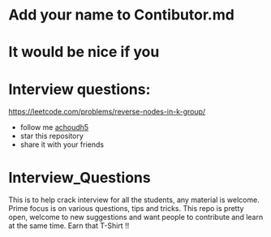 # Add your name to Contibutor.md

# It would be nice if you


# Interview questions:

https://leetcode.com/problems/reverse-nodes-in-k-group/

- follow me [achoudh5](//github.com/achoudh5)
- star this repository
- share it with your friends

# Interview_Questions

This is to help crack interview for all the students, any material is welcome. Prime focus is on various questions, tips and tricks. This repo is pretty open, welcome to new suggestions and want people to contribute and learn at the same time. Earn that T-Shirt !!


